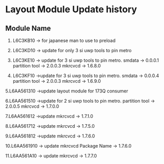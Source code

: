 # Layout Module Update history
## Module Name
1. L6C3KB10
	-> for japanese man to use to preload
2. L6C3KD10
	-> update for only 3 si uwp tools to pin metro
	
3. L6C3KE10
	-> update for 3 si uwp tools to pin metro.
		smdata -> 0.0.0.1
		partition tool -> 2.0.0.3
		mkrcvcd -> 1.6.8.0

4. L6C3KF10
	->update for 3 si uwp tools to pin metro.
		smdata -> 0.0.0.4
		partition tool -> 2.0.0.3
		mkrcvcd -> 1.6.9.0

5.L6AA561310
	->update layout module for 173Q consumer

6.L6AA561510
	->update for 2 si uwp tools to pin metro.
		partition tool -> 2.0.0.5
		mkrcvcd -> 1.7.0.0

7.L6AA561612
	->update mkrcvcd -> 1.7.1.0

8.L6AA561712
	->update mkrcvcd -> 1.7.5.0

9.L6AA561812
	->update mkrcvcd -> 1.7.6.0

10.L6AA561910
	-> update mkrcvcd Package Name -> 1.7.6.0

11.L6AA561A10
	-> update mkrcvcd -> 1.7.7.0